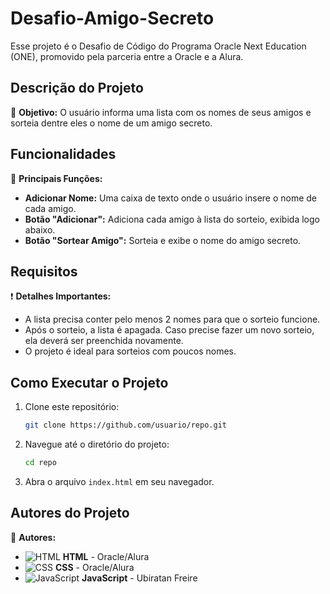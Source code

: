 # Desafio-Amigo-Secreto
 Esse projeto é o Desafio de Código do Programa Oracle Next Education (ONE), promovido pela parceria entre a Oracle e a Alura.
## Descrição do Projeto

🎯 **Objetivo:** O usuário informa uma lista com os nomes de seus amigos e sorteia dentre eles o nome de um amigo secreto.

## Funcionalidades

🎲 **Principais Funções:**
- **Adicionar Nome:** Uma caixa de texto onde o usuário insere o nome de cada amigo.
- **Botão "Adicionar":** Adiciona cada amigo à lista do sorteio, exibida logo abaixo.
- **Botão "Sortear Amigo":** Sorteia e exibe o nome do amigo secreto.

## Requisitos

❗ **Detalhes Importantes:**
- A lista precisa conter pelo menos 2 nomes para que o sorteio funcione.
- Após o sorteio, a lista é apagada. Caso precise fazer um novo sorteio, ela deverá ser preenchida novamente.
- O projeto é ideal para sorteios com poucos nomes.

## Como Executar o Projeto

1. Clone este repositório: 
   ```bash
   git clone https://github.com/usuario/repo.git
   ```
2. Navegue até o diretório do projeto:
   ```bash
   cd repo
   ```
3. Abra o arquivo `index.html` em seu navegador.

## Autores do Projeto

👷 **Autores:**
- ![HTML](https://example.com/html_logo.png) **HTML** - Oracle/Alura
- ![CSS](https://example.com/css_logo.png) **CSS** - Oracle/Alura
- ![JavaScript](https://example.com/js_logo.png) **JavaScript** - Ubiratan Freire
